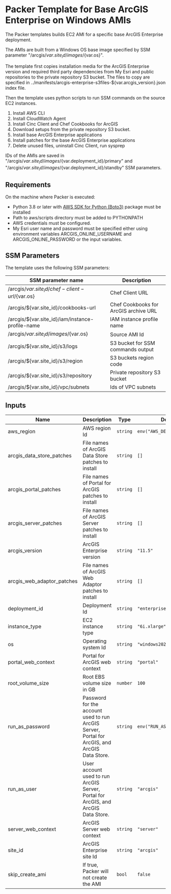 # Packer Template for Base ArcGIS Enterprise on Windows AMIs

The Packer templates builds EC2 AMI for a specific base ArcGIS Enterprise deployment.

The AMIs are built from a Windows OS base image specified by SSM parameter "/arcgis/${var.site_id}/images/${var.os}".

The template first copies installation media for the ArcGIS Enterprise version and required third party dependencies from My Esri and public repositories to the private repository S3 bucket. The files to copy are specified in ../manifests/arcgis-enterprise-s3files-${var.arcgis_version}.json index file.

Then the template uses python scripts to run SSM commands on the source EC2 instances.

1. Install AWS CLI
2. Install CloudWatch Agent
3. Install Cinc Client and Chef Cookbooks for ArcGIS
4. Download setups from the private repository S3 bucket.
5. Install base ArcGIS Enterprise applications
6. Install patches for the base ArcGIS Enterprise applications
7. Delete unused files, uninstall Cinc Client, run sysprep

IDs of the AMIs are saved in "/arcgis/${var.site_id}/images/${var.deployment_id}/primary" and "/arcgis/${var.site_id}/images/${var.deployment_id}/standby" SSM parameters.

## Requirements

On the machine where Packer is executed:

* Python 3.8 or later with [AWS SDK for Python (Boto3)](https://aws.amazon.com/sdk-for-python/) package must be installed
* Path to aws/scripts directory must be added to PYTHONPATH
* AWS credentials must be configured.
* My Esri user name and password must be specified either using environment variables ARCGIS_ONLINE_USERNAME and ARCGIS_ONLINE_PASSWORD or the input variables.

## SSM Parameters

The template uses the following SSM parameters:

| SSM parameter name | Description |
|--------------------|-------------|
| /arcgis/${var.site_id}/chef-client-url/${var.os} | Chef Client URL |
| /arcgis/${var.site_id}/cookbooks-url | Chef Cookbooks for ArcGIS archive URL |
| /arcgis/${var.site_id}/iam/instance-profile-name | IAM instance profile name|
| /arcgis/${var.site_id}/images/${var.os} | Source AMI Id|
| /arcgis/${var.site_id}/s3/logs | S3 bucket for SSM commands output |
| /arcgis/${var.site_id}/s3/region | S3 buckets region code |
| /arcgis/${var.site_id}/s3/repository | Private repository S3 bucket |
| /arcgis/${var.site_id}/vpc/subnets | Ids of VPC subnets |

## Inputs

| Name | Description | Type | Default | Required |
|------|-------------|------|---------|:--------:|
| aws_region | AWS region Id | `string` | `env("AWS_DEFAULT_REGION")` | no |
| arcgis_data_store_patches |File names of ArcGIS Data Store patches to install | `string` | `[]` | no |
| arcgis_portal_patches | File names of Portal for ArcGIS patches to install | `string` | `[]` | no |
| arcgis_server_patches | File names of ArcGIS Server patches to install | `string` | `[]` | no |
| arcgis_version | ArcGIS Enterprise version | `string` | `"11.5"` | no |
| arcgis_web_adaptor_patches | File names of ArcGIS Web Adaptor patches to install | `string` | `[]` | no |
| deployment_id | Deployment Id | `string` | `"enterprise-base-windows"` | no |
| instance_type | EC2 instance type | `string` | `"6i.xlarge"` | no |
| os | Operating system Id | `string` | `"windows2025"` | no |
| portal_web_context | Portal for ArcGIS web context | `string` | `"portal"` | no |
| root_volume_size | Root EBS volume size in GB | `number` | `100` | no |
| run_as_password | Password for the account used to run ArcGIS Server, Portal for ArcGIS, and ArcGIS Data Store. | `string` | `env("RUN_AS_PASSWORD")` | yes |
| run_as_user | User account used to run ArcGIS Server, Portal for ArcGIS, and ArcGIS Data Store. | `string` | `"arcgis"` | no |
| server_web_context | ArcGIS Server web context | `string` | `"server"` | no |
| site_id | ArcGIS Enterprise site Id | `string` | `"arcgis"` | no |
| skip_create_ami | If true, Packer will not create the AMI | `bool` | `false` | no |
